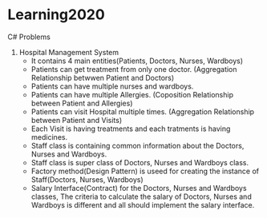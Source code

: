 # Learning2020
C# Problems
1. Hospital Management System
   - It contains 4 main entities(Patients, Doctors, Nurses, Wardboys)
   - Patients can get treatment from only one doctor. (Aggregation Relationship betwwen Patient and Doctors)
   - Patients can have multiple nurses and wardboys.
   - Patients can have multiple Allergies. (Coposition Relationship between Patient and Allergies) 
   - Patients can visit Hospital multiple times. (Aggregation Relationship between Patient and Visits)
   - Each Visit is having treatments and each tratments is having medicines.
   - Staff class is containing common information about the Doctors, Nurses and Wardboys.
   - Staff class is super class of Doctors, Nurses and Wardboys class.
   - Factory method(Design Pattern) is useed for creating the instance of Staff(Doctors, Nurses, Wardboys)
   - Salary Interface(Contract) for the Doctors, Nurses and Wardboys classes, The criteria to calculate the salary of Doctors, Nurses and Wardboys is different and all should          implement the salary interface.
